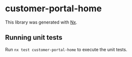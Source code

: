 # customer-portal-home

This library was generated with [Nx](https://nx.dev).

## Running unit tests

Run `nx test customer-portal-home` to execute the unit tests.
